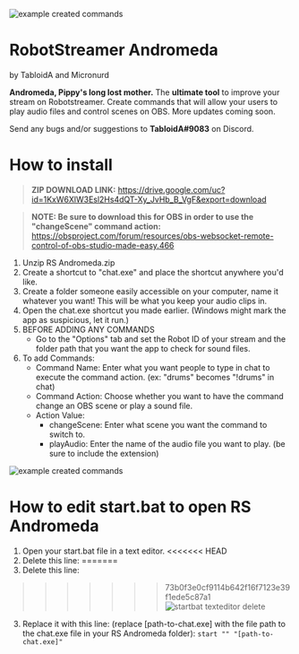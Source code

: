 ![example created commands](https://i.imgur.com/KFtRf1D.png)

RobotStreamer Andromeda
======
by TabloidA and Micronurd

**Andromeda, Pippy's long lost mother.** The **ultimate tool** to improve your stream on Robotstreamer. Create commands that will allow your users to play audio files and control scenes on OBS. More updates coming soon.

Send any bugs and/or suggestions to **TabloidA#9083** on Discord.

# How to install

> **ZIP DOWNLOAD LINK:** https://drive.google.com/uc?id=1KxW6XlW3Esl2Hs4dQT-Xy_JvHb_B_VgF&export=download

> **NOTE: Be sure to download this for OBS in order to use the "changeScene" command action:** https://obsproject.com/forum/resources/obs-websocket-remote-control-of-obs-studio-made-easy.466

1. Unzip RS Andromeda.zip
2. Create a shortcut to "chat.exe" and place the shortcut anywhere you'd like.
3. Create a folder someone easily accessible on your computer, name it whatever you want! This will be what you keep your audio clips in.
4. Open the chat.exe shortcut you made earlier.
(Windows might mark the app as suspicious, let it run.)
5. BEFORE ADDING ANY COMMANDS
	- Go to the "Options" tab and set the Robot ID of your stream and the folder path that you want the app to check for sound files.
6. To add Commands:
	- Command Name: Enter what you want people to type in chat to execute the command action. (ex: "drums" becomes "!drums" in chat)
	- Command Action: Choose whether you want to have the command change an OBS scene or play a sound file.
	- Action Value:
		- changeScene: Enter what scene you want the command to switch to.
		- playAudio: Enter the name of the audio file you want to play. (be sure to include the extension)

![example created commands](https://i.imgur.com/EdVcYYs.png)

# How to edit start.bat to open RS Andromeda

1. Open your start.bat file in a text editor.
<<<<<<< HEAD
2. Delete this line:
=======
2. Delete this line: 
>>>>>>> 73b0f3e0cf9114b642f16f7123e39f1ede5c87a1
![startbat texteditor delete](https://i.imgur.com/mFFE9Te.png)
3. Replace it with this line: (replace [path-to-chat.exe] with the file path to the chat.exe file in your RS Andromeda folder):
`start "" "[path-to-chat.exe]"`
